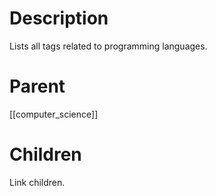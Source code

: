 # Description
Lists all tags related to programming languages.

# Parent
[[computer_science]]

# Children
Link children.